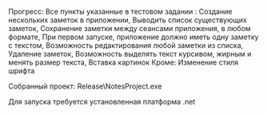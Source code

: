 Прогресс:
  Все пункты указанные в тестовом задании :
    Создание нескольких заметок в приложении,
    Выводить список существующих заметок,
    Сохранение заметки между сеансами приложения, в любом формате, 
    При первом запуске, приложение должно иметь одну заметку с текстом,
    Возможность редактирования любой заметки из списка,
    Удаление заметок,
    Возможность выделять текст курсивом, жирным и менять размер текста,
    Вставка картинок
  Кроме:
    Изменение стиля шрифта
    
Собранный проект: Release\NotesProject.exe

Для запуска требуется установленная платформа .net
